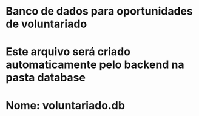 # Banco de dados para oportunidades de voluntariado
# Este arquivo será criado automaticamente pelo backend na pasta database
# Nome: voluntariado.db
